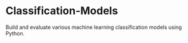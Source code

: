 # Classification-Models
Build and evaluate various machine learning classification models using Python.
